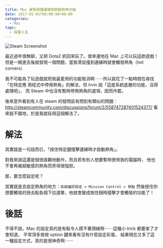 ```yaml
---
title: Mac 避免誤撞邊緣而啟動熱角功能
date: 2017-02-01T00:00:00+08:00
categories:
  - Mac
tags:
  - 踩雷人生
---
```


![Steam Screenshot](//wildsky.cc/blog-images/2017/02/01-steam.png)


最近過年很無聊，又把 Dota2 抓回來玩了。很幸運地在 Mac 上可以玩這款遊戲！
但是一開進去後就發現一個問題，當我滑鼠撞到邊緣時就會觸發熱角（hot corners）

我不可能為了玩遊戲就把我最愛用的功能取消啊⋯⋯所以就花了一點時間在尋找「在特定應
用程式中停用熱角」的解法，但 Irvin 說「這是系統底層的功能，沒得處理吧」，
而 Steam 中也沒有暫時停用熱角的選項，因而作罷。

後來意外看到有人在 steam 的發問區有問到有類似的問題： <http://steamcommunity.com/discussions/forum/2/558747287401524377/>
看來挺不錯地，於是我就採用這個解法了。

# 解法

其實就是一句話而已，「按住特定鍵撞擊邊緣時才啟動熱角」。

對我來說這還是個很直觀地動作，而且若有別人想要暫時使用我的電腦時，
他也不會再被超敏感的熱角而弄得很惱怒。

那，要怎麼設定呢？

其實就是去設定熱角的地方：`系統偏好設定 > Mission Control > 熱點`
然後按住你想要觸發的扭去點各個下拉選單，他就會變成按住鈕時撞擊才會觸發的功能了！

# 後話

不得不說，Mac 的設定真的是有點令人摸不著頭緒啊⋯⋯這種小 trick 都要查了才會知道，
平常頂多按按 option 鍵來看有沒有什麼設定彩蛋，
結果現在又多了這一種設定方式，真的是很神奇啊⋯⋯
